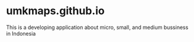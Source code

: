 # umkmaps.github.io
This is a developing application about micro, small, and medium bussiness in Indonesia
